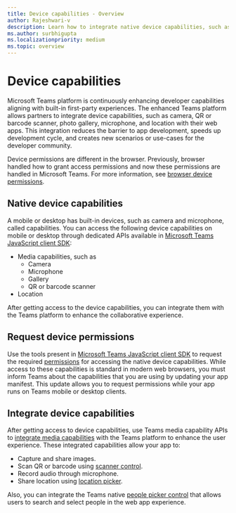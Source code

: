 ```yaml
---
title: Device capabilities - Overview
author: Rajeshwari-v
description: Learn how to integrate native device capabilities, such as, camera, image, media, microphone, QR code, and more with Microsoft Teams app.
ms.author: surbhigupta
ms.localizationpriority: medium
ms.topic: overview
---
```


# Device capabilities

Microsoft Teams platform is continuously enhancing developer capabilities aligning with built-in first-party experiences. The enhanced Teams platform allows partners to integrate device capabilities, such as camera, QR or barcode scanner, photo gallery, microphone, and location with their web apps. This integration reduces the barrier to app development, speeds up development cycle, and creates new scenarios or use-cases for the developer community.

Device permissions are different in the browser. Previously, browser handled how to grant access permissions and now these permissions are handled in Microsoft Teams. For more information, see [browser device permissions](browser-device-permissions.md).

## Native device capabilities

A mobile or desktop has built-in devices, such as camera and microphone, called capabilities. You can access the following device capabilities on mobile or desktop through dedicated APIs available in [Microsoft Teams JavaScript client SDK](/javascript/api/overview/msteams-client?view=msteams-client-js-latest&preserve-view=true):

* Media capabilities, such as
  * Camera
  * Microphone
  * Gallery
  * QR or barcode scanner
* Location

After getting access to the device capabilities, you can integrate them with the Teams platform to enhance the collaborative experience.

## Request device permissions

Use the tools present in [Microsoft Teams JavaScript client SDK](/javascript/api/overview/msteams-client?view=msteams-client-js-latest&preserve-view=true) to request the required  [permissions](native-device-permissions.md) for accessing the native device capabilities. While access to these capabilities is standard in modern web browsers, you must inform Teams about the capabilities that you are using by updating your app manifest. This update allows you to request permissions while your app runs on Teams mobile or desktop clients.

## Integrate device capabilities

After getting access to device capabilities, use Teams media capability APIs to [integrate media capabilities](mobile-camera-image-permissions.md) with the Teams platform to enhance the user experience. These integrated capabilities allow your app to:

* Capture and share images.
* Scan QR or barcode using [scanner control](qr-barcode-scanner-capability.md).
* Record audio through microphone.
* Share location using [location picker](location-capability.md).

Also, you can integrate the Teams native [people picker control](people-picker-capability.md) that allows users to search and select people in the web app experience.
